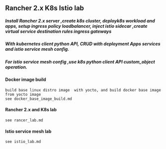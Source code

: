 ## Rancher 2.x  K8s Istio lab

##### Install Rancher 2.x server ,create k8s cluster, deployk8s workload and apps, setup ingress policy loadbalancer, inject istio sidecar ,create virtual service destination rules ingress gateways

##### With kubernetes client python API,   CRUD with deployment Apps services and istio service mesh config.

##### For istio service mesh config ,use k8s python client API custom_object operation.

#### Docker image build

    build base linux distro image  with yocto, and build docker base image from yocto image
    see docker_base_image_build.md
    
#### Rancher 2.x and K8s lab

    see rancer_lab.md
  
#### Istio service mesh lab

    see istio_lab.md